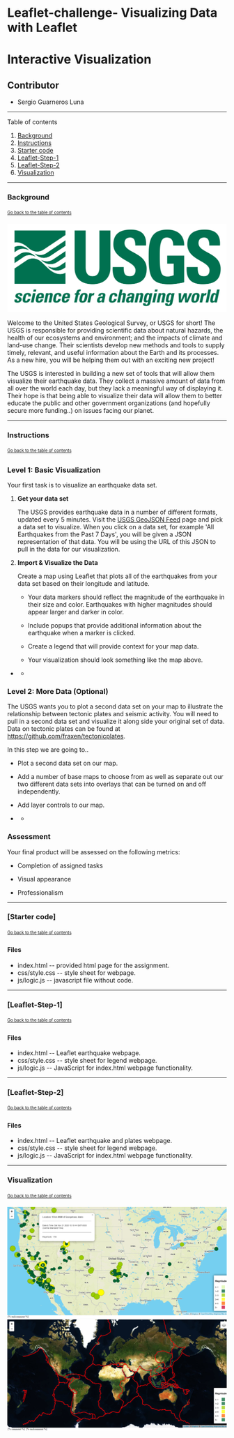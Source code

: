 # Leaflet-challenge- Visualizing Data with Leaflet

# Interactive Visualization
## Contributor
* Sergio Guarneros Luna

---
Table of contents <a name="toc"></a>

1. [Background](#1)
2. [Instructions](#2)
3. [Starter code](#3)
4. [Leaflet-Step-1](#4)
5. [Leaflet-Step-2](#5)
6. [Visualization](#6)

---

### Background <a name="1"></a>
<sub><sup>[Go back to the table of contents](#toc)</sub></sup>

![1-Logo](Instructions/Images/1-Logo.png)

Welcome to the United States Geological Survey, or USGS for short! The USGS is responsible for providing scientific data about natural hazards, the health of our ecosystems and environment; and the impacts of climate and land-use change. Their scientists develop new methods and tools to supply timely, relevant, and useful information about the Earth and its processes. As a new hire, you will be helping them out with an exciting new project!

The USGS is interested in building a new set of tools that will allow them visualize their earthquake data. They collect a massive amount of data from all over the world each day, but they lack a meaningful way of displaying it. Their hope is that being able to visualize their data will allow them to better educate the public and other government organizations (and hopefully secure more funding..) on issues facing our planet.

---

### Instructions <a name="2"></a>
<sub><sup>[Go back to the table of contents](#toc)</sub></sup>

### Level 1: Basic Visualization

Your first task is to visualize an earthquake data set.

1. **Get your data set**

   The USGS provides earthquake data in a number of different formats, updated every 5 minutes. Visit the [USGS GeoJSON Feed](http://earthquake.usgs.gov/earthquakes/feed/v1.0/geojson.php) page and pick a data set to visualize. When you click on a data set, for example 'All Earthquakes from the Past 7 Days', you will be given a JSON representation of that data. You will be using the URL of this JSON to pull in the data for our visualization.
   
2. **Import & Visualize the Data**

   Create a map using Leaflet that plots all of the earthquakes from your data set based on their longitude and latitude.

   * Your data markers should reflect the magnitude of the earthquake in their size and color. Earthquakes with higher magnitudes should appear larger and darker in color.

   * Include popups that provide additional information about the earthquake when a marker is clicked.

   * Create a legend that will provide context for your map data.

   * Your visualization should look something like the map above.
   
- - 

### Level 2: More Data (Optional)

The USGS wants you to plot a second data set on your map to illustrate the relationship between tectonic plates and seismic activity. You will need to pull in a second data set and visualize it along side your original set of data. Data on tectonic plates can be found at <https://github.com/fraxen/tectonicplates>.

In this step we are going to..

* Plot a second data set on our map.

* Add a number of base maps to choose from as well as separate out our two different data sets into overlays that can be turned on and off independently.

* Add layer controls to our map.

- - 

### Assessment

Your final product will be assessed on the following metrics:

* Completion of assigned tasks

* Visual appearance

* Professionalism


---

### [Starter code] <a name="3"></a>
<sub><sup>[Go back to the table of contents](#toc)</sub></sup>

#### Files
- index.html -- provided html page for the assignment.
- css/style.css -- style sheet for webpage.
- js/logic.js -- javascript file without code.

---

### [Leaflet-Step-1] <a name="4"></a>
<sub><sup>[Go back to the table of contents](#toc)</sub></sup>

#### Files
- index.html -- Leaflet earthquake webpage.
- css/style.css -- style sheet for legend webpage.
- js/logic.js -- JavaScript for index.html webpage functionality.

---

### [Leaflet-Step-2] <a name="5"></a>
<sub><sup>[Go back to the table of contents](#toc)</sub></sup>

#### Files
- index.html -- Leaflet earthquake and plates webpage.
- css/style.css -- style sheet for legend webpage.
- js/logic.js -- JavaScript for index.html webpage functionality.

---

### Visualization <a name="6"></a>
<sub><sup>[Go back to the table of contents](#toc)</sub></sup>

![Dashboard screenshot](earthquakes.png)
<br>
![Dashboard screenshot](tectonic.png)
<br>
